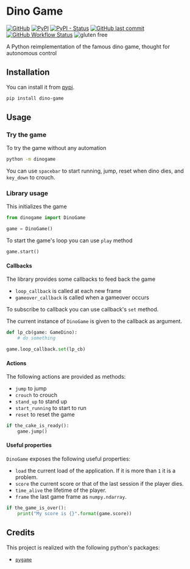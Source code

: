 # Dino Game

[![GitHub](https://img.shields.io/github/license/RobertoBochet/dino-game)](https://github.com/RobertoBochet/dino-game/)
[![PyPI](https://img.shields.io/pypi/v/dino-game)](https://pypi.org/project/dino-game/)
[![PyPI - Status](https://img.shields.io/pypi/status/dino-game)](https://pypi.org/project/dino-game/)
[![GitHub last commit](https://img.shields.io/github/last-commit/robertobochet/dino-game)](https://github.com/RobertoBochet/dino-game/)
[![GitHub Workflow Status](https://img.shields.io/github/workflow/status/RobertoBochet/dino-game/Upload%20Python%20Package)](https://pypi.org/project/dino-game/)
![gluten free](https://img.shields.io/badge/gluten%20free-100%25-success)

A Python reimplementation of the famous dino game, thought for autonomous control

## Installation

You can install it from [pypi](https://pypi.org/project/dino-game/).

```bash
pip install dino-game
```

## Usage

### Try the game

To try the game without any automation

```bash
python -m dinogame
```

You can use `spacebar` to start running, jump, reset when dino dies, and `key_down` to crouch.

### Library usage

This initializes the game

```python
from dinogame import DinoGame

game = DinoGame()
```

To start the game's loop you can use `play` method

```python
game.start()
```

#### Callbacks

The library provides some callbacks to feed back the game

- `loop_callback`       is called at each new frame
- `gameover_callback`   is called when a gameover occurs

To subscribe to callback you can use callback's `set` method.

The current instance of `DinoGame` is given to the callback as argument.

```python
def lp_cb(game: GameDino):
    # do something

game.loop_callback.set(lp_cb)
```

#### Actions

The following actions are provided as methods:

- `jump`            to jump
- `crouch`          to crouch
- `stand_up`        to stand up
- `start_running`   to start to run
- `reset`           to reset the game

```python
if the_cake_is_ready():
    game.jump()
```

#### Useful properties

`DinoGame` exposes the following useful properties:

- `load`        the current load of the application. If it is more than `1` it is a problem.
- `score`       the current score or that of the last session if the player dies.
- `time_alive`  the lifetime of the player.
- `frame`       the last game frame as `numpy.ndarray`.

```python
if the_game_is_over():
    print("My score is {}".format(game.score))
```

## Credits

This project is realized with the following python's packages:

- [`pygame`](https://pypi.org/project/pygame/)
